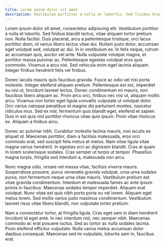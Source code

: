 ```yaml
---
title: Lorem ipsum dolor sit amet
description: Vestibulum porttitor a nulla et lobortis. Sed finibus blandit lectus, vitae aliquam tortor pretium non
---
```


Lorem ipsum dolor sit amet, consectetur adipiscing elit. Vestibulum porttitor a nulla et lobortis. Sed finibus blandit lectus, vitae aliquam tortor pretium non. Nulla facilisi. Duis placerat, arcu a pellentesque tristique, orci lacus porttitor diam, id varius libero lectus vitae dui. Nullam justo dolor, accumsan eget volutpat sed, volutpat ac dui. In in vestibulum ex. In felis neque, rutrum ac accumsan quis, auctor vel ante. Nulla vulputate volutpat magna, et porttitor massa pulvinar ac. Pellentesque egestas volutpat eros quis commodo. Vivamus a arcu nisi. Sed vehicula enim eget lacinia aliquam. Integer finibus hendrerit felis vel finibus.

Donec iaculis mauris quis faucibus gravida. Fusce ac odio vel nisi porta molestie. Integer eleifend aliquam pretium. Pellentesque est est, imperdiet eu nisi ut, tincidunt laoreet lectus. Donec condimentum mi mauris, non faucibus libero aliquam ac. Proin arcu orci, finibus nec nisi ut, aliquam mollis arcu. Vivamus non tortor eget ligula convallis vulputate ut volutpat dolor. Orci varius natoque penatibus et magnis dis parturient montes, nascetur ridiculus mus. Sed ex nisl, fermentum quis blandit eget, eleifend et sapien. Duis in est quis nisl porttitor rhoncus vitae quis ipsum. Proin vitae rhoncus ex. Aliquam a finibus arcu.

Donec ac pulvinar nibh. Curabitur molestie lacinia mauris, non iaculis ex aliquet id. Maecenas porttitor, diam a facilisis malesuada, eros orci commodo erat, sed suscipit felis metus et metus. Nam vitae ligula vitae magna varius hendrerit. In egestas orci ac dignissim blandit. Cras at quam in lorem scelerisque sodales. Cras semper ut turpis ut tempor. Phasellus magna turpis, fringilla sed interdum a, malesuada non arcu.

Nunc magna odio, ornare vel massa vitae, facilisis viverra mauris. Suspendisse posuere, purus venenatis gravida volutpat, urna urna sodales purus, non fermentum neque urna vitae mauris. Vestibulum pretium est vitae gravida condimentum. Interdum et malesuada fames ac ante ipsum primis in faucibus. Maecenas sodales tempor imperdiet. Aliquam erat volutpat. Nunc vitae est quis nibh porta porta eu vel lorem. Aliquam eget metus lorem. Sed mollis varius justo maximus condimentum. Vestibulum laoreet risus vitae libero blandit, non vulputate tortor pretium.

Nam a consectetur tortor, at fringilla ligula. Cras eget sem in diam hendrerit tincidunt id eget ante. In nec interdum nisl, nec semper nibh. Maecenas commodo ac erat posuere luctus. Sed ac tortor ac nulla sodales lacinia. Proin eleifend efficitur vulputate. Nulla varius metus accumsan dolor dapibus consequat. Maecenas sed mi vulputate, lobortis sem in, faucibus erat.